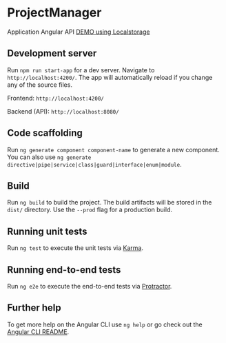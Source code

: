# ProjectManager

Application Angular API <a href='https://abdes-zakari.github.io/ProjectManager/'>DEMO using Localstorage</a>

## Development server

Run `npm run start-app` for a dev server. Navigate to `http://localhost:4200/`. The app will automatically reload if you change any of the source files.

Frontend: `http://localhost:4200/`

Backend (API): `http://localhost:8080/`

## Code scaffolding

Run `ng generate component component-name` to generate a new component. You can also use `ng generate directive|pipe|service|class|guard|interface|enum|module`.

## Build

Run `ng build` to build the project. The build artifacts will be stored in the `dist/` directory. Use the `--prod` flag for a production build.

## Running unit tests

Run `ng test` to execute the unit tests via [Karma](https://karma-runner.github.io).

## Running end-to-end tests

Run `ng e2e` to execute the end-to-end tests via [Protractor](http://www.protractortest.org/).

## Further help

To get more help on the Angular CLI use `ng help` or go check out the [Angular CLI README](https://github.com/angular/angular-cli/blob/master/README.md).

